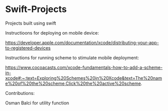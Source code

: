 # Swift-Projects
Projects built using swift

Instructioons for deploying on mobile device:

https://developer.apple.com/documentation/xcode/distributing-your-app-to-registered-devices

Instructions for running scheme to stimulate mobile deployment:

https://www.cocoacasts.com/xcode-fundamentals-how-to-add-a-scheme-in-xcode#:~:text=Exploring%20Schemes%20in%20Xcode&text=The%20name%20of%20the%20scheme,Click%20the%20active%20scheme.

Contributions:

Osman Balci for utility function 
